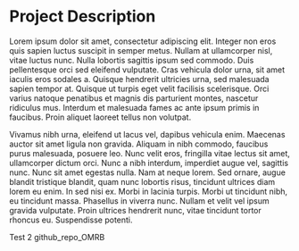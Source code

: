 # Project Description
Lorem ipsum dolor sit amet, consectetur adipiscing elit. Integer non eros quis sapien luctus suscipit in semper metus. Nullam at ullamcorper nisl, vitae luctus nunc. Nulla lobortis sagittis ipsum sed commodo. Duis pellentesque orci sed eleifend vulputate. Cras vehicula dolor urna, sit amet iaculis eros sodales a. Quisque hendrerit ultricies urna, sed malesuada sapien tempor at. Quisque ut turpis eget velit facilisis scelerisque. Orci varius natoque penatibus et magnis dis parturient montes, nascetur ridiculus mus. Interdum et malesuada fames ac ante ipsum primis in faucibus. Proin aliquet laoreet tellus non volutpat.

Vivamus nibh urna, eleifend ut lacus vel, dapibus vehicula enim. Maecenas auctor sit amet ligula non gravida. Aliquam in nibh commodo, faucibus purus malesuada, posuere leo. Nunc velit eros, fringilla vitae lectus sit amet, ullamcorper dictum orci. Nunc a nibh interdum, imperdiet augue vel, sagittis nunc. Nunc sit amet egestas nulla. Nam at neque lorem. Sed ornare, augue blandit tristique blandit, quam nunc lobortis risus, tincidunt ultrices diam lorem eu enim. In sed nisi ex. Morbi in lacinia turpis. Morbi ut tincidunt nibh, eu tincidunt massa. Phasellus in viverra nunc. Nullam et velit vel ipsum gravida vulputate. Proin ultrices hendrerit nunc, vitae tincidunt tortor rhoncus eu. Suspendisse potenti.

Test
2
github_repo_OMRB
